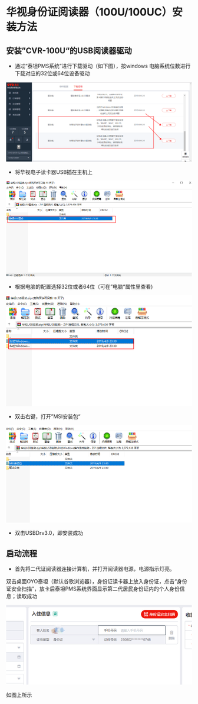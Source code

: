 # 华视身份证阅读器（100U/100UC）安装方法

## 安装”CVR-100U“的USB阅读器驱动

* 通过“泰坦PMS系统”进行下载驱动（如下图），按windows 电脑系统位数进行下载对应的32位或64位设备驱动

![](../../../../../.gitbook/assets/image%20%28713%29.png)

* 将华视电子读卡器USB插在主机上

![](../../../../../.gitbook/assets/image%20%28577%29.png)

* 根据电脑的配置选择32位或者64位（可在”电脑“属性里查看\)

![](../../../../../.gitbook/assets/image%20%28177%29.png)

* 双击右键，打开”MSI安装包“

![](../../../../../.gitbook/assets/image%20%28242%29.png)

* 双击USBDrv3.0，即安装成功

## 启动流程

* 首先将二代证阅读器连接计算机，并打开阅读器电源，电源指示灯亮。

双击桌面OYO泰坦（默认谷歌浏览器），身份证读卡器上放入身份证，点击“身份证安全扫描”，放卡后泰坦PMS系统界面显示第二代居民身份证内的个人身份信息；读取成功

![](../../../../../.gitbook/assets/image%20%28784%29.png)

如图上所示

